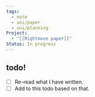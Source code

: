 ```yaml
---
tags:
  - note
  - uni/paper
  - uni/planning
Project:
  - "[[Rightmove paper]]"
Status: In progress
---
```

## todo!
- [ ] Re-read what I have written.
- [ ] Add to this todo based on that.